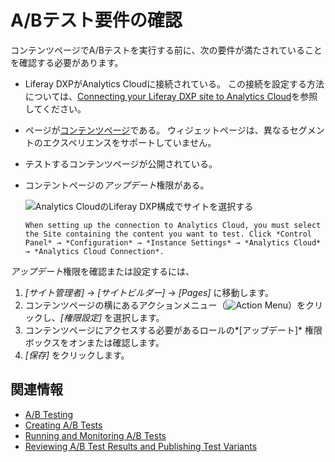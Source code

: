 # A/Bテスト要件の確認

コンテンツページでA/Bテストを実行する前に、次の要件が満たされていることを確認する必要があります。

  - Liferay DXPがAnalytics Cloudに接続されている。 この接続を設定する方法については、[Connecting your Liferay DXP site to Analytics Cloud](https://learn.liferay.com/analytics-cloud/latest/en/getting-started/connecting-data-sources/connecting-liferay-dxp-to-analytics-cloud.html)を参照してください。

  - ページが[コンテンツページ](../../creating-pages/understanding-pages/understanding-pages.md)である。 ウィジェットページは、異なるセグメントのエクスペリエンスをサポートしていません。

  - テストするコンテンツページが公開されている。

  - コンテントページの*アップデート*権限がある。

    ![Analytics CloudのLiferay DXP構成でサイトを選択する](verifying-ab-test-requirements/images/01.png)

    ```{note}
    When setting up the connection to Analytics Cloud, you must select the Site containing the content you want to test. Click *Control Panel* → *Configuration* → *Instance Settings* → *Analytics Cloud* → *Analytics Cloud Connection*.
    ```

*アップデート*権限を確認または設定するには、

1.  *[サイト管理者]* → *[サイトビルダー]* → *[Pages]* に移動します。
2.  コンテンツページの横にあるアクションメニュー（![Action Menu](../../../images/icon-actions.png)）をクリックし、*[権限設定]* を選択します。
3.  コンテンツページにアクセスする必要があるロールの*[アップデート]* 権限ボックスをオンまたは確認します。
4.  *[保存]* をクリックします。

## 関連情報

  - [A/B Testing](./ab-testing.md)
  - [Creating A/B Tests](./creating-ab-tests.md)
  - [Running and Monitoring A/B Tests](./running-and-monitoring-ab-tests)
  - [Reviewing A/B Test Results and Publishing Test Variants](./reviewing-ab-test-results-and-publishing-test-variants.md)
